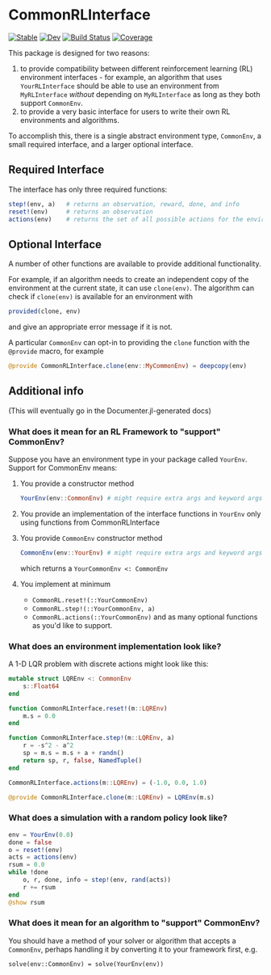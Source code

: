 # CommonRLInterface

[![Stable](https://img.shields.io/badge/docs-stable-blue.svg)](https://JuliaReinforcementLearning.github.io/CommonRLInterface.jl/stable)
[![Dev](https://img.shields.io/badge/docs-dev-blue.svg)](https://JuliaReinforcementLearning.github.io/CommonRLInterface.jl/dev)
[![Build Status](https://travis-ci.com/JuliaReinforcementLearning/CommonRLInterface.jl.svg?branch=master)](https://travis-ci.com/JuliaReinforcementLearning/CommonRLInterface.jl)
[![Coverage](https://codecov.io/gh/JuliaReinforcementLearning/CommonRLInterface.jl/branch/master/graph/badge.svg)](https://codecov.io/gh/JuliaReinforcementLearning/CommonRLInterface.jl)

This package is designed for two reasons:
1. to provide compatibility between different reinforcement learning (RL) environment interfaces - for example, an algorithm that uses `YourRLInterface` should be able to use an environment from `MyRLInterface` *without* depending on `MyRLInterface` as long as they both support `CommonEnv`.
2. to provide a very basic interface for users to write their own RL environments and algorithms.

To accomplish this, there is a single abstract environment type, `CommonEnv`, a small required interface, and a larger optional interface.

## Required Interface

The interface has only three required functions:
```julia
step!(env, a)   # returns an observation, reward, done, and info
reset!(env)     # returns an observation
actions(env)    # returns the set of all possible actions for the environment
```

## Optional Interface

A number of other functions are available to provide additional functionality.

For example, if an algorithm needs to create an independent copy of the environment at the current state, it can use `clone(env)`. The algorithm can check if `clone(env)` is available for an environment with
```julia
provided(clone, env)
```
and give an appropriate error message if it is not.

A particular `CommonEnv` can opt-in to providing the `clone` function with the `@provide` macro, for example
```julia
@provide CommonRLInterface.clone(env::MyCommonEnv) = deepcopy(env)
```

## Additional info

(This will eventually go in the Documenter.jl-generated docs)

### What does it mean for an RL Framework to "support" CommonEnv?

Suppose you have an environment type in your package called `YourEnv`. Support for CommonEnv means:

1. You provide a constructor method
    ```julia
    YourEnv(env::CommonEnv) # might require extra args and keyword args in some cases
    ```

2. You provide an implementation of the interface functions in `YourEnv` only using functions from CommonRLInterface

3. You provide `CommonEnv` constructor method
    ```julia
    CommonEnv(env::YourEnv) # might require extra args and keyword args
    ```
    which returns a `YourCommonEnv <: CommonEnv`

4. You implement at minimum
    - `CommonRL.reset!(::YourCommonEnv)`
    - `CommonRL.step!(::YourCommonEnv, a)`
    - `CommonRL.actions(::YourCommonEnv)`
    and as many optional functions as you'd like to support.

### What does an environment implementation look like?

A 1-D LQR problem with discrete actions might look like this:
```julia
mutable struct LQREnv <: CommonEnv
    s::Float64
end

function CommonRLInterface.reset!(m::LQREnv)
    m.s = 0.0
end

function CommonRLInterface.step!(m::LQREnv, a)
    r = -s^2 - a^2
    sp = m.s = m.s + a + randn()
    return sp, r, false, NamedTuple()
end

CommonRLInterface.actions(m::LQREnv) = (-1.0, 0.0, 1.0)

@provide CommonRLInterface.clone(m::LQREnv) = LQREnv(m.s)
```

### What does a simulation with a random policy look like?

```julia
env = YourEnv(0.0)
done = false
o = reset!(env)
acts = actions(env)
rsum = 0.0
while !done
    o, r, done, info = step!(env, rand(acts)) 
    r += rsum
end
@show rsum
```

### What does it mean for an algorithm to "support" CommonEnv?

You should have a method of your solver or algorithm that accepts a `CommonEnv`, perhaps handling it by converting it to your framework first, e.g.
```
solve(env::CommonEnv) = solve(YourEnv(env))
```
